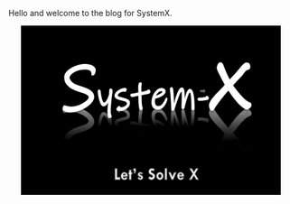 Hello and welcome to the blog for SystemX.  

<p align="center">
  <img width="460" height="300" src="images/logo.png">
</p>


